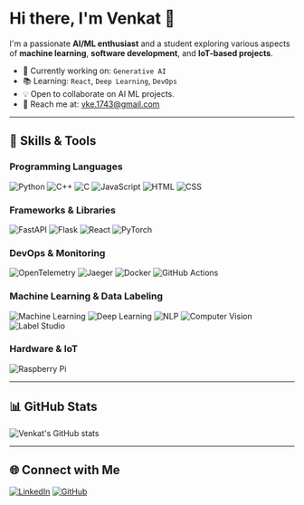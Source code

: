 # Hi there, I'm Venkat 👋

I'm a passionate **AI/ML enthusiast** and a student exploring various aspects of **machine learning**, **software development**, and **IoT-based projects**.

- 🎯 Currently working on: `Generative AI`
- 📚 Learning: `React`, `Deep Learning`, `DevOps`
- 💡 Open to collaborate on AI ML projects.
- 📧 Reach me at: [vke.1743@gmail.com](mailto:vke.1743@gmail.com)

---

## 🚀 Skills & Tools

### **Programming Languages**
![Python](https://img.shields.io/badge/Python-3776AB?style=for-the-badge&logo=python&logoColor=white)
![C++](https://img.shields.io/badge/C++-00599C?style=for-the-badge&logo=cplusplus&logoColor=white)
![C](https://img.shields.io/badge/C-00599C?style=for-the-badge&logo=c&logoColor=white)
![JavaScript](https://img.shields.io/badge/JavaScript-F7DF1E?style=for-the-badge&logo=javascript&logoColor=black)
![HTML](https://img.shields.io/badge/HTML-E34F26?style=for-the-badge&logo=html5&logoColor=white)
![CSS](https://img.shields.io/badge/CSS-1572B6?style=for-the-badge&logo=css3&logoColor=white)

### **Frameworks & Libraries**
![FastAPI](https://img.shields.io/badge/FastAPI-009688?style=for-the-badge&logo=fastapi&logoColor=white)
![Flask](https://img.shields.io/badge/Flask-000000?style=for-the-badge&logo=flask&logoColor=white)
![React](https://img.shields.io/badge/React-61DAFB?style=for-the-badge&logo=react&logoColor=black)
![PyTorch](https://img.shields.io/badge/PyTorch-EE4C2C?style=for-the-badge&logo=pytorch&logoColor=white)

### **DevOps & Monitoring**
![OpenTelemetry](https://img.shields.io/badge/OpenTelemetry-7B3FE4?style=for-the-badge&logo=opentelemetry&logoColor=white)
![Jaeger](https://img.shields.io/badge/Jaeger-2F3033?style=for-the-badge&logo=jaeger&logoColor=white)
![Docker](https://img.shields.io/badge/Docker-2496ED?style=for-the-badge&logo=docker&logoColor=white)
![GitHub Actions](https://img.shields.io/badge/GitHub%20Actions-2088FF?style=for-the-badge&logo=github-actions&logoColor=white)

### **Machine Learning & Data Labeling**
![Machine Learning](https://img.shields.io/badge/Machine%20Learning-0277BD?style=for-the-badge&logo=sklearn&logoColor=white)
![Deep Learning](https://img.shields.io/badge/Deep%20Learning-FF6F00?style=for-the-badge&logo=keras&logoColor=white)
![NLP](https://img.shields.io/badge/NLP-8E24AA?style=for-the-badge&logo=spacy&logoColor=white)
![Computer Vision](https://img.shields.io/badge/Computer%20Vision-1565C0?style=for-the-badge&logo=opencv&logoColor=white)
![Label Studio](https://img.shields.io/badge/Label%20Studio-F47E33?style=for-the-badge&logo=labelstudio&logoColor=white)

### **Hardware & IoT**
![Raspberry Pi](https://img.shields.io/badge/Raspberry%20Pi-C51A4A?style=for-the-badge&logo=raspberry-pi&logoColor=white)

---

## 📊 GitHub Stats

![Venkat's GitHub stats](https://github-readme-stats.vercel.app/api?username=Venkat-2341&show_icons=true&theme=radical)

---

## 🌐 Connect with Me

[![LinkedIn](https://img.shields.io/badge/LinkedIn-blue?style=for-the-badge&logo=linkedin)](https://www.linkedin.com/in/venkatakrishnan-e-933450288/)
[![GitHub](https://img.shields.io/badge/GitHub-black?style=for-the-badge&logo=github)](https://github.com/Venkat-2341/)
